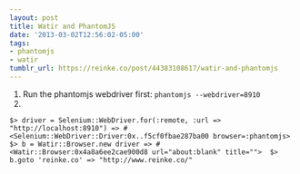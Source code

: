 ```yaml
---
layout: post
title: Watir and PhantomJS
date: '2013-03-02T12:56:02-05:00'
tags:
- phantomjs
- watir
tumblr_url: https://reinke.co/post/44383108617/watir-and-phantomjs
---
```

1. Run the phantomjs webdriver first:&nbsp;`phantomjs --webdriver=8910`
2. 

    $> driver = Selenium::WebDriver.for(:remote, :url => "http://localhost:8910") => #<Selenium::WebDriver::Driver:0x..f5cf0fbae287ba00 browser=:phantomjs>  $> b = Watir::Browser.new driver => #<Watir::Browser:0x4a8a6ee2cae900d8 url="about:blank" title="">  $> b.goto 'reinke.co' => "http://www.reinke.co/" 

